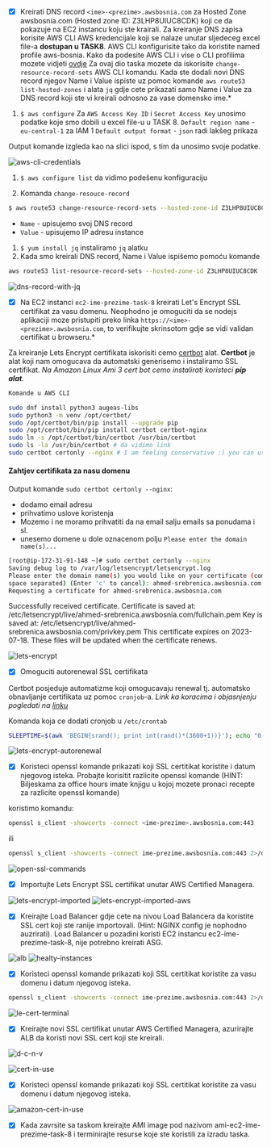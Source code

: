 

- [x] Kreirati DNS record `<ime>-<prezime>.awsbosnia.com` za Hosted Zone awsbosnia.com (Hosted zone ID: Z3LHP8UIUC8CDK) koji ce da pokazuje na EC2 instancu koju ste krairali. Za kreiranje DNS zapisa korisite AWS CLI AWS kredencijale koji se nalaze unutar sljedeceg excel file-a **dostupan u TASK8**. AWS CLI konfigurisite tako da koristite named profile aws-bosnia. Kako da podesite AWS CLI i vise o CLI profilima mozete vidjeti [ovdje](https://docs.aws.amazon.com/cli/latest/reference/route53/change-resource-record-sets.html#)
Za ovaj dio taska mozete da iskorisite `change-resource-record-sets` AWS CLI komandu. Kada ste dodali novi DNS record njegov Name i Value ispiste uz pomoc komande `aws route53 list-hosted-zones` i alata `jq` gdje cete prikazati samo Name i Value za DNS record koji ste vi kreirali odnosno za vase domensko ime.*

1. `$ aws configure`
Za `AWS Access Key ID` i `Secret Access Key` unosimo podatke koje smo dobili u excel file-u u TASK 8.
`Default region name` - `eu-central-1` za IAM 1
`Default output format` - `json` radi lakšeg prikaza

Output komande izgleda kao na slici ispod, s tim da unosimo svoje podatke.

![aws-cli-credentials](screenshots/aws-cli-credentials.png)

1. `$ aws configure list` da vidimo podešenu konfiguraciju

2. Komanda `change-resouce-record`
```bash 
$ aws route53 change-resource-record-sets --hosted-zone-id Z3LHP8UIUC8CDK --change-batch '{"Changes":[{"Action":"CREATE","ResourceRecordSet":{"Name":"ahmed-srebrenica.awsbosnia.com.","Type":"A","TTL":300,"ResourceRecords":[{"Value":"3.70.161.138"}]}}]}'
```
* `Name` - upisujemo svoj DNS record
* `Value` - upisujemo IP adresu instance 

1. `$ yum install jq` instaliramo `jq` alatku
2. Kada smo kreirali DNS record, Name i Value ispišemo pomoću komande
```bash
aws route53 list-resource-record-sets --hosted-zone-id Z3LHP8UIUC8CDK | jq '.ResourceRecordSets[] | select(.Name == "ahmed-srebrenica.awsbosnia.com.") | {Name, Value}'
```
![dns-record-with-jq](screenshots/dns-record-with-jq.png)


- [x] Na EC2 instanci `ec2-ime-prezime-task-8` kreirati Let's Encrypt SSL certifikat za vasu domenu. Neophodno je omoguciti da se nodejs aplikaciji moze pristupiti preko linka `https://<ime>-<prezime>.awsbosnia.com`, to verifikujte skrinsotom gdje se vidi validan certifikat u browseru.*

Za kreiranje Lets Encrypt certifikata iskorisiti cemo [certbot](https://certbot.eff.org/) alat. **Certbot** je alat koji nam omogucava da automatski generisemo i instaliramo SSL certifikat.
*Na Amazon Linux Ami 3 cert bot cemo instalirati koristeci **pip alat**.*

```bash
Komande u AWS CLI

sudo dnf install python3 augeas-libs
sudo python3 -m venv /opt/certbot/
sudo /opt/certbot/bin/pip install --upgrade pip
sudo /opt/certbot/bin/pip install certbot certbot-nginx
sudo ln -s /opt/certbot/bin/certbot /usr/bin/certbot
sudo ls -la /usr/bin/certbot # da vidimo link 
sudo certbot certonly --nginx # I am feeling conservative :) you can use sudo certbot --nginx instead to automatize the process
```
#### Zahtjev certifikata za nasu domenu
Output komande `sudo certbot certonly --nginx`:

* dodamo email adresu
* prihvatimo uslove koristenja
* Mozemo i ne moramo prihvatiti da na email salju emails sa ponudama i sl.
* unesemo domene u dole oznacenom polju  `Please enter the domain name(s)...`

```bash
[root@ip-172-31-91-148 ~]# sudo certbot certonly --nginx
Saving debug log to /var/log/letsencrypt/letsencrypt.log
Please enter the domain name(s) you would like on your certificate (comma and/or
space separated) (Enter 'c' to cancel): ahmed-srebrenica.awsbosnia.com, 
Requesting a certificate for ahmed-srebrenica.awsbosnia.com 

```


Successfully received certificate.
Certificate is saved at: /etc/letsencrypt/live/ahmed-srebrenica.awsbosnia.com/fullchain.pem
Key is saved at:         /etc/letsencrypt/live/ahmed-srebrenica.awsbosnia.com/privkey.pem
This certificate expires on 2023-07-18.
These files will be updated when the certificate renews.

![lets-encrypt](screenshots/lets-encrypt-in-the-browser.png)

- [x] Omoguciti autorenewal SSL certifikata

Certbot posjeduje automatizme koji omogucavaju renewal tj. automatsko obnavljanje certifikata uz pomoc `cronjob`-a.
*Link ka koracima i objasnjenju pogledati na [linku](https://eff-certbot.readthedocs.io/en/stable/using.html#setting-up-automated-renewal)*

Komanda koja ce dodati cronjob u `/etc/crontab`
```bash
SLEEPTIME=$(awk 'BEGIN{srand(); print int(rand()*(3600+1))}'); echo "0 0,12 * * * root sleep $SLEEPTIME && certbot renew -q" | sudo tee -a /etc/crontab > /dev/null
```
![lets-encrypt-autorenewal](screenshots/lets-encrypt-autorenewal.png)

- [x] Koristeci openssl komande prikazati koji SSL certitikat koristite i datum njegovog isteka. Probajte korisitit razlicite openssl komande (HINT: Biljeskama za office hours imate knjigu u kojoj mozete pronaci recepte za razlicite openssl komande)

koristimo komandu:

```bash
openssl s_client -showcerts -connect <ime-prezime>.awsbosnia.com:443
```

ili 
```bash
openssl s_client -showcerts -connect ime-prezime.awsbosnia.com:443 2>/dev/null | openssl x509 -noout -dates
```
![open-ssl-commands](screenshots/open-ssl-commands.png)



- [x] Importujte Lets Encrypt SSL certifikat unutar AWS Certified Managera.

![lets-encrypt-imported](screenshots/lets-encrypt-imported.png)
![lets-encrypt-imported-aws](screenshots/lets-encrypt-imported-aws.png)

 - [x] Kreirajte Load Balancer gdje cete na nivou Load Balancera da koristite SSL cert koji ste ranije importovali. (Hint: NGINX config je nophodno auzrirati). Load Balancer u pozadini koristi EC2 instancu ec2-ime-prezime-task-8, nije potrebno kreirati ASG.

 ![alb](screenshots/alb-dns-through-the-browser.png)
![healty-instances](screenshots/healthy-instances.png)



- [x] Koristeci openssl komande prikazati koji SSL certitikat koristite za vasu domenu i datum njegovog isteka.

```bash
openssl s_client -showcerts -connect ime-prezime.awsbosnia.com:443 2>/dev/null | openssl x509 -noout -text
```
![le-cert-terminal](screenshots/lets-encrypt-cert-terminal.png)


- [x] Kreirajte novi SSL certifikat unutar AWS Certified Managera, azurirajte ALB da koristi novi SSL cert koji ste kreirali.

![d-c-n-v](screenshots/delete-then-create-cname-name-and-value.png)

![cert-in-use](screenshots/amazon-cert-in-use-yes.png)

- [x] Koristeci openssl komande prikazati koji SSL certitikat koristite za vasu domenu i datum njegovog isteka.

![amazon-cert-in-use](screenshots/amazon-cert-terminal.png)

- [x] Kada zavrsite sa taskom kreirajte AMI image pod nazivom ami-ec2-ime-prezime-task-8 i terminirajte resurse koje ste koristili za izradu taska.
